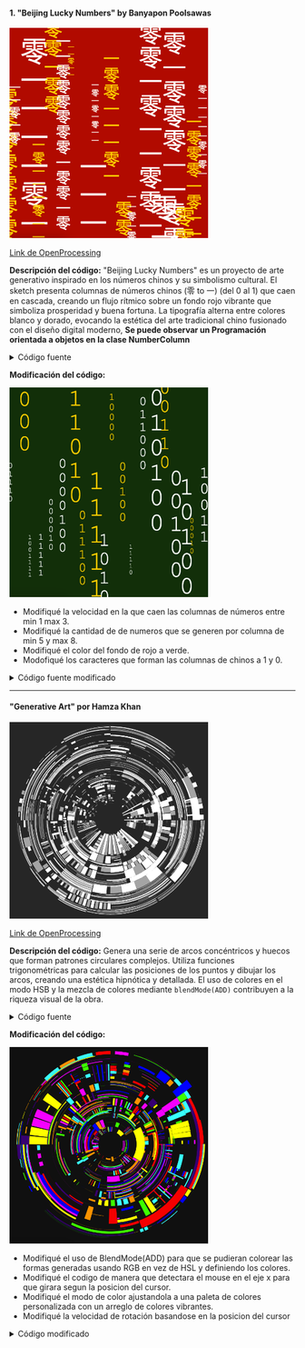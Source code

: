 #### 1. "Beijing Lucky Numbers" by Banyapon Poolsawas

<img src="../../../../assets/pictures/Screen Shot 2025-02-04 at 10.40.31 AM.png" width="350">

[Link de OpenProcessing](https://openprocessing.org/sketch/2456871)

**Descripción del código:** "Beijing Lucky Numbers" es un proyecto de arte generativo inspirado en los números chinos y su simbolismo cultural. El sketch presenta columnas de números chinos (零 to 一) (del 0 al 1) que caen en cascada, creando un flujo rítmico sobre un fondo rojo vibrante que simboliza prosperidad y buena fortuna. La tipografía alterna entre colores blanco y dorado, evocando la estética del arte tradicional chino fusionado con el diseño digital moderno, **Se puede observar un Programación orientada a objetos en la clase NumberColumn**

<details>
  <summary> Código fuente </summary>
  
  ```js
  let columns = [];
let numColumns = 20;
let minFontSize = 15;
let maxFontSize = 90;

function setup() {
  createCanvas(windowWidth, windowHeight);
  textFont('Courier New');
  for (let i = 0; i < numColumns; i++) {
    let fontSize = random(minFontSize, maxFontSize);
    columns.push(new NumberColumn(i * (width / numColumns), fontSize, random() < 0.5 ? '#fff' : '#ffd700'));
  }
}

function draw() {
  background('#3A533A'); // Red background
  for (let col of columns) {
    col.update();
    col.display();
  }
}

class NumberColumn {
  constructor(x, fontSize, color) {
    this.x = x;
    this.y = random(-200, 0);
    this.speed = random(2, 5);
    this.fontSize = fontSize;
    this.color = color;
    this.numbers = [];
    this.maxLength = floor(random(5, 15));
    for (let i = 0; i < this.maxLength; i++) {
      this.numbers.push(this.randomChineseNumber());
    }
  }

  update() {
    this.y += this.speed;
    if (this.y > height) {
      this.y = random(-200, 0);
      this.numbers = [];
      this.maxLength = floor(random(5, 15));
      for (let i = 0; i < this.maxLength; i++) {
        this.numbers.push(this.randomChineseNumber());
      }
    }
  }

  display() {
    fill(this.color);
    for (let i = 0; i < this.numbers.length; i++) {
      textSize(this.fontSize);
      text(this.numbers[i], this.x, this.y + i * this.fontSize);
    }
  }

  randomChineseNumber() {
    const chineseNumbers = ['0', '1']; // Chinese numbers for 0 and 1
    return chineseNumbers[floor(random(0, chineseNumbers.length))];
  }
}

function windowResized() {
  resizeCanvas(windowWidth, windowHeight);
}

  ```
</details>

**Modificación del código:** 


<img src="../../../../assets/pictures/Screen Shot 2025-02-04 at 10.39.26 AM.png" width="350">


-  Modifiqué la velocidad en la que caen las columnas de números entre min 1 max 3.
-  Modifiqué la cantidad de de numeros que se generen por columna de min 5 y max 8.
-  Modifiqué el color del fondo de rojo a verde.
-  Modofiqué los caracteres que forman las columnas de chinos a 1 y 0.


<details>
  <summary> Código fuente modificado</summary>
  
  ```js
  let columns = [];
let numColumns = 20;
let minFontSize = 15;
let maxFontSize = 90;

function setup() {
  createCanvas(windowWidth, windowHeight);
  textFont('Courier New');
  for (let i = 0; i < numColumns; i++) {
    let fontSize = random(minFontSize, maxFontSize);
    columns.push(new NumberColumn(i * (width / numColumns), fontSize, random() < 0.5 ? '#fff' : '#ffd700'));
  }
}

function draw() {
  background('#113C0C'); // Red background // Modificación de color de fondo
  for (let col of columns) {
    col.update();
    col.display();
  }
}

class NumberColumn {
  constructor(x, fontSize, color) {
    this.x = x;
    this.y = random(-200, 0);
    this.speed = random(1, 3); // Modificación de velocidad
    this.fontSize = fontSize;
    this.color = color;
    this.numbers = [];
    this.maxLength = floor(random(5, 8));
    for (let i = 0; i < this.maxLength; i++) {
      this.numbers.push(this.randomChineseNumber());
    }
  }

  update() {
    this.y += this.speed;
    if (this.y > height) {
      this.y = random(-200, 0);
      this.numbers = [];
      this.maxLength = floor(random(5, 8)); // Modificación de cantidad de numeros
      for (let i = 0; i < this.maxLength; i++) {
        this.numbers.push(this.randomChineseNumber());
      }
    }
  }

  display() {
    fill(this.color);
    for (let i = 0; i < this.numbers.length; i++) {
      textSize(this.fontSize);
      text(this.numbers[i], this.x, this.y + i * this.fontSize);
    }
  }

  randomChineseNumber() {
    const chineseNumbers = ['0', '1']; // Chinese numbers for 0 and 1 // Modificación de caracteres
    return chineseNumbers[floor(random(0, chineseNumbers.length))];
  }
}

function windowResized() {
  resizeCanvas(windowWidth, windowHeight);
}

  ```
</details>

---

#### "Generative Art" por Hamza Khan

<img src="../../../../assets/pictures/Screen Shot 2025-02-04 at 11.10.58 AM.png" width="350">

[Link de OpenProcessing](https://openprocessing.org/sketch/1917943)

**Descripción del código:** Genera una serie de arcos concéntricos y huecos que forman patrones circulares complejos. Utiliza funciones trigonométricas para calcular las posiciones de los puntos y dibujar los arcos, creando una estética hipnótica y detallada. El uso de colores en el modo HSB y la mezcla de colores mediante `blendMode(ADD)` contribuyen a la riqueza visual de la obra.

<details>
  <summary>Código fuente</summary>
  
  ```js
  let global_n = 0;

function setup() {
	createCanvas(800, 800);
	colorMode(HSB, 360, 100, 100, 100);
	angleMode(DEGREES);
}

function draw() {
	blendMode(BLEND);
	background(0, 0, 20);
	randomSeed(0);
	blendMode(ADD);
	// randomSeed(random(10000));
	// drawingContext.shadowColor = color(0, 0, 0, 15);
	// drawingContext.shadowBlur = width / 30;
	// drawingContext.shadowOffsetX = width / 30 / 2;
	// drawingContext.shadowOffsetY = width / 30 / 2;
	consecutiveHollowedOutArc(
		width / 2,
		height / 2,
		50,
		300,
		0,
		360
	);
	// noLoop();
}

function consecutiveHollowedOutArc(
	center_x,
	center_y,
	r_min,
	r_max,
	start_angle,
	end_angle
) {
	push();
	translate(center_x, center_y);
	let angle = start_angle;
	let angle_step;
	let mode = random() > 0.5;
	let r = r_max;
	let r_step = 10;
	while (r > r_min) {
		if (mode == false) {
			r_step = int(random(3, 10)) * 3;
		} else {
			r_step = int(random(3, 10)) * 10;
		}
		angle = start_angle;
		while (angle < end_angle) {
			if (mode == true) {
				angle_step = int(random(random()) * 4 + 1) * 5;
			} else {
				angle_step = int(random(1, 5)) * 15;
			}
			if (random() > 0.95) mode = !mode;
			if (angle + angle_step > end_angle) angle_step = end_angle - angle;
			// arc(0, 0, r_max, r_max, angle, angle + angle_step,PIE);
			hollowedOutArc(
				0,
				0,
				r,
				max(r / 4, r - r_step),
				angle,
				angle + angle_step,
				true,
				1
			);
			angle += angle_step;
		}
		r -= r_step;
	}

	pop();
}

function hollowedOutArc(
	x,
	y,
	maxD,
	minD,
	startAngle,
	endAngle,
	bool,
	angleStep = 1
) {
	let dir = random() > 0.5 ? -1 : 1;
	push();
	translate(x, y);
	global_n++ % 2 == 0 ? stroke(0, 0, 50) : stroke(0, 0, 100);
	noFill();
	if (bool) {
		if (global_n++ % 2 == 0) {
			let angle = min(startAngle, endAngle);
			let angle_plus =
				(max(endAngle, startAngle) - min(endAngle, startAngle)) /
				int(random([1, 3, 5, 7, 9, 11, 13]));
			while (angle < endAngle) {
				hollowedOutArc(0, 0, maxD, minD, angle, angle + angle_plus, false, 1);
				angle += angle_plus;
			}
		} else {
			let d = minD;
			let d_plus = (maxD - minD) / int(random([1, 3, 5, 7, 9, 11, 13]));
			while (d < maxD) {
				hollowedOutArc(0, 0, d, d + d_plus, startAngle, endAngle, false, 1);
				d += d_plus;
			}
		}
	} else {
		let t =
			(1 + ((maxD + startAngle / 360 + (dir * frameCount) / 100) % 1)) % 1;
		t = easeInOutCirc(t);
		let sw = max(maxD, minD) - min(maxD, minD);
		strokeCap(SQUARE);
		strokeWeight((1 - t) * sw);
		let d = minD + sw / 2;
		let ld = (2 * d * PI * (endAngle - startAngle)) / 360;
		drawingContext.setLineDash([ld]);
		drawingContext.lineDashOffset = ld * t * 2;
		beginShape();
		for (let a = startAngle; a <= endAngle; a += angleStep) {
			vertex(cos(a) * d, sin(a) * d);
		}
		endShape();
	}
	pop();
}

function easeInOutCirc(x) {
	return x < 0.5 ?
		(1 - Math.sqrt(1 - Math.pow(2 * x, 2))) / 2 :
		(Math.sqrt(1 - Math.pow(-2 * x + 2, 2)) + 1) / 2;
}

function easeInOutElastic(x) {
	const c5 = (2 * Math.PI) / 4.5;

	return x === 0 ?
		0 :
		x === 1 ?
		1 :
		x < 0.5 ?
		-(Math.pow(2, 20 * x - 10) * Math.sin((20 * x - 11.125) * c5)) / 2 :
		(Math.pow(2, -20 * x + 10) * Math.sin((20 * x - 11.125) * c5)) / 2 + 1;
}
  ```

</details>


**Modificación del código:** 


<img src="../../../../assets/pictures/Screen Shot 2025-02-04 at 1.03.11 PM.png" width="350">


-  Modifiqué el uso de BlendMode(ADD) para que se pudieran colorear las formas generadas usando RGB en vez de HSL y definiendo los colores. 
-  Modifiqué el codigo de manera que detectara el mouse en el eje x para que girara segun la posicion del cursor.
-  Modifiqué el modo de color ajustandola a una paleta de colores personalizada con un arreglo de colores vibrantes.
-  Modifiqué la velocidad de rotación basandose en la posicion del cursor
  
<details>
  <summary>Código modificado</summary>
  
  ```js
  let global_n = 0;
let rotationSpeed = 0; // Variable para controlar la velocidad de rotación
let colors = []; // Arreglo para almacenar la paleta de colores

function setup() {
  createCanvas(800, 800);
  // Definir una paleta de colores vibrantes
  colors = [
    color(255, 0, 0),    // Rojo
    color(0, 255, 0),    // Verde
    color(0, 0, 255),    // Azul
    color(255, 255, 0),  // Amarillo
    color(0, 255, 255),  // Cian
    color(255, 0, 255),  // Magenta
    color(255, 165, 0),  // Naranja
    color(75, 0, 130)    // Índigo
  ];
  angleMode(DEGREES);
}

function draw() {
  background(20);
  randomSeed(0);

  // Calcular la velocidad de rotación basada en la posición del mouse
  rotationSpeed = map(mouseX, 0, width, -0.5, 0.5);

  // Aplicar rotación al lienzo
  translate(width / 2, height / 2);
  rotate(frameCount * rotationSpeed);
  translate(-width / 2, -height / 2);

  consecutiveHollowedOutArc(width / 2, height / 2, 50, 300, 0, 360);
}

function consecutiveHollowedOutArc(center_x, center_y, r_min, r_max, start_angle, end_angle) {
  push();
  translate(center_x, center_y);
  let angle = start_angle;
  let angle_step;
  let mode = random() > 0.5;
  let r = r_max;
  let r_step = 10;
  while (r > r_min) {
    if (mode == false) {
      r_step = int(random(3, 10)) * 3;
    } else {
      r_step = int(random(3, 10)) * 10;
    }
    angle = start_angle;
    while (angle < end_angle) {
      if (mode == true) {
        angle_step = int(random(random()) * 4 + 1) * 5;
      } else {
        angle_step = int(random(1, 5)) * 15;
      }
      if (random() > 0.95) mode = !mode;
      if (angle + angle_step > end_angle) angle_step = end_angle - angle;
      hollowedOutArc(0, 0, r, max(r / 4, r - r_step), angle, angle + angle_step, true, 1);
      angle += angle_step;
    }
    r -= r_step;
  }
  pop();
}

function hollowedOutArc(x, y, maxD, minD, startAngle, endAngle, bool, angleStep = 1) {
  let dir = random() > 0.5 ? -1 : 1;
  push();
  translate(x, y);
  // Asignar un color aleatorio de la paleta
  stroke(random(colors));
  noFill();
  if (bool) {
    if (global_n++ % 2 == 0) {
      let angle = min(startAngle, endAngle);
      let angle_plus = (max(endAngle, startAngle) - min(endAngle, startAngle)) / int(random([1, 3, 5, 7, 9, 11, 13]));
      while (angle < endAngle) {
        hollowedOutArc(0, 0, maxD, minD, angle, angle + angle_plus, false, 1);
        angle += angle_plus;
      }
    } else {
      let d = minD;
      let d_plus = (maxD - minD) / int(random([1, 3, 5, 7, 9, 11, 13]));
      while (d < maxD) {
        hollowedOutArc(0, 0, d, d + d_plus, startAngle, endAngle, false, 1);
        d += d_plus;
      }
    }
  } else {
    let t = (1 + ((maxD + startAngle / 360 + (dir * frameCount) / 100) % 1)) % 1;
    t = easeInOutCirc(t);
    let sw = max(maxD, minD) - min(maxD, minD);
    strokeCap(SQUARE);
    strokeWeight((1 - t) * sw);
    let d = minD + sw / 2;
    let ld = (2 * d * PI * (endAngle - startAngle)) / 360;
    drawingContext.setLineDash([ld]);
    drawingContext.lineDashOffset = ld * t * 2;
    beginShape();
    for (let a = startAngle; a <= endAngle; a += angleStep) {
      vertex(cos(a) * d, sin(a) * d);
    }
    endShape();
  }
  pop();
}

function easeInOutCirc(x) {
  return x < 0.5 ? (1 - Math.sqrt(1 - Math.pow(2 * x, 2))) / 2 : (Math.sqrt(1 - Math.pow(-2 * x + 2, 2)) + 1) / 2;
}

  ```

</details>
